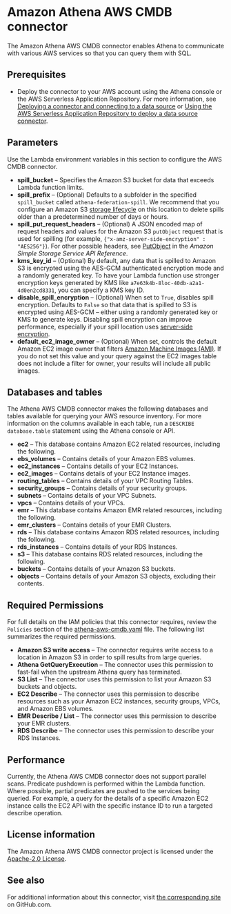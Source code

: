 # Amazon Athena AWS CMDB connector<a name="connectors-cmdb"></a>

The Amazon Athena AWS CMDB connector enables Athena to communicate with various AWS services so that you can query them with SQL\.

## Prerequisites<a name="connectors-cmdb-prerequisites"></a>
+ Deploy the connector to your AWS account using the Athena console or the AWS Serverless Application Repository\. For more information, see [Deploying a connector and connecting to a data source](connect-to-a-data-source-lambda.md) or [Using the AWS Serverless Application Repository to deploy a data source connector](connect-data-source-serverless-app-repo.md)\.

## Parameters<a name="connectors-cmdb-parameters"></a>

Use the Lambda environment variables in this section to configure the AWS CMDB connector\.
+ **spill\_bucket** – Specifies the Amazon S3 bucket for data that exceeds Lambda function limits\.
+ **spill\_prefix** – \(Optional\) Defaults to a subfolder in the specified `spill_bucket` called `athena-federation-spill`\. We recommend that you configure an Amazon S3 [storage lifecycle](https://docs.aws.amazon.com/AmazonS3/latest/userguide/object-lifecycle-mgmt.html) on this location to delete spills older than a predetermined number of days or hours\.
+ **spill\_put\_request\_headers** – \(Optional\) A JSON encoded map of request headers and values for the Amazon S3 `putObject` request that is used for spilling \(for example, `{"x-amz-server-side-encryption" : "AES256"}`\)\. For other possible headers, see [PutObject](https://docs.aws.amazon.com/AmazonS3/latest/API/API_PutObject.html) in the *Amazon Simple Storage Service API Reference*\.
+ **kms\_key\_id** – \(Optional\) By default, any data that is spilled to Amazon S3 is encrypted using the AES\-GCM authenticated encryption mode and a randomly generated key\. To have your Lambda function use stronger encryption keys generated by KMS like `a7e63k4b-8loc-40db-a2a1-4d0en2cd8331`, you can specify a KMS key ID\.
+ **disable\_spill\_encryption** – \(Optional\) When set to `True`, disables spill encryption\. Defaults to `False` so that data that is spilled to S3 is encrypted using AES\-GCM – either using a randomly generated key or KMS to generate keys\. Disabling spill encryption can improve performance, especially if your spill location uses [server\-side encryption](https://docs.aws.amazon.com/AmazonS3/latest/userguide/serv-side-encryption.html)\.
+ **default\_ec2\_image\_owner** – \(Optional\) When set, controls the default Amazon EC2 image owner that filters [Amazon Machine Images \(AMI\)](https://docs.aws.amazon.com/AWSEC2/latest/UserGuide/AMIs.html)\. If you do not set this value and your query against the EC2 images table does not include a filter for owner, your results will include all public images\.

## Databases and tables<a name="connectors-cmdb-databases-and-tables"></a>

The Athena AWS CMDB connector makes the following databases and tables available for querying your AWS resource inventory\. For more information on the columns available in each table, run a `DESCRIBE database.table` statement using the Athena console or API\.
+ **ec2** – This database contains Amazon EC2 related resources, including the following\.
+ **ebs\_volumes** – Contains details of your Amazon EBS volumes\.
+ **ec2\_instances** – Contains details of your EC2 Instances\.
+ **ec2\_images** – Contains details of your EC2 Instance images\.
+ **routing\_tables** – Contains details of your VPC Routing Tables\.
+ **security\_groups** – Contains details of your security groups\.
+ **subnets** – Contains details of your VPC Subnets\.
+ **vpcs** – Contains details of your VPCs\.
+ **emr** – This database contains Amazon EMR related resources, including the following\.
+ **emr\_clusters** – Contains details of your EMR Clusters\.
+ **rds** – This database contains Amazon RDS related resources, including the following\.
+ **rds\_instances** – Contains details of your RDS Instances\.
+ **s3** – This database contains RDS related resources, including the following\.
+ **buckets** – Contains details of your Amazon S3 buckets\.
+ **objects** – Contains details of your Amazon S3 objects, excluding their contents\.

## Required Permissions<a name="connectors-cmdb-required-permissions"></a>

For full details on the IAM policies that this connector requires, review the `Policies` section of the [athena\-aws\-cmdb\.yaml](https://github.com/awslabs/aws-athena-query-federation/blob/master/athena-aws-cmdb/athena-aws-cmdb.yaml) file\. The following list summarizes the required permissions\.
+ **Amazon S3 write access** – The connector requires write access to a location in Amazon S3 in order to spill results from large queries\.
+ **Athena GetQueryExecution** – The connector uses this permission to fast\-fail when the upstream Athena query has terminated\.
+ **S3 List** – The connector uses this permission to list your Amazon S3 buckets and objects\.
+ **EC2 Describe** – The connector uses this permission to describe resources such as your Amazon EC2 instances, security groups, VPCs, and Amazon EBS volumes\.
+ **EMR Describe / List** – The connector uses this permission to describe your EMR clusters\.
+ **RDS Describe** – The connector uses this permission to describe your RDS Instances\.

## Performance<a name="connectors-cmdb-performance"></a>

Currently, the Athena AWS CMDB connector does not support parallel scans\. Predicate pushdown is performed within the Lambda function\. Where possible, partial predicates are pushed to the services being queried\. For example, a query for the details of a specific Amazon EC2 instance calls the EC2 API with the specific instance ID to run a targeted describe operation\.

## License information<a name="connectors-cmdb-license-information"></a>

The Amazon Athena AWS CMDB connector project is licensed under the [Apache\-2\.0 License](https://www.apache.org/licenses/LICENSE-2.0.html)\.

## See also<a name="connectors-cmdb-see-also"></a>

For additional information about this connector, visit [the corresponding site](https://github.com/awslabs/aws-athena-query-federation/tree/master/athena-aws-cmdb) on GitHub\.com\.